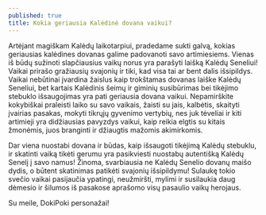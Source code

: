 ```yaml
---
published: true
title: Kokia geriausia Kalėdinė dovana vaikui?
---
```


Artėjant magiškam Kalėdų laikotarpiui, pradedame sukti galvą, kokias geriausias kalėdines dovanas galime padovanoti savo artimiesiems. Vienas iš būdų sužinoti slapčiausius vaikų norus yra parašyti laišką Kalėdų Seneliui! Vaikai prirašo gražiausių svajonių ir <!--more--> tiki, kad visa tai ar bent dalis išsipildys. Vaikai nebūtinai įvardina žaislus kaip trokštamas dovanas laiške Kalėdų Seneliui, bet kartais Kalėdinis šeimų ir giminių susibūrimas bei tikėjimo stebuklo išsaugojimas yra pati geriausia dovana vaikui. Nepamirškite kokybiškai praleisti laiko su savo vaikais, žaisti su jais, kalbėtis, skaityti įvairias pasakas, mokyti tikrųjų gyvenimo vertybių, nes juk tėveliai ir kiti artimieji yra didžiausias pavyzdys vaikui, kaip reikia elgtis su kitais žmonėmis, juos branginti ir džiaugtis mažomis akimirkomis. 


Dar viena nuostabi dovana ir būdas, kaip išsaugoti tikėjimą Kalėdų stebuklu, ir skatinti vaiką tikėti gerumu yra pasikviesti nuostabų autentišką Kalėdų Senelį į savo namus! Žinoma, svarbiausia ne Kalėdų Senelio dovanų maišo dydis, o  būtent skatinimas patikėti svajonių išsipildymu! Sulaukę tokio svečio vaikai pasijaučia ypatingi, neužmiršti, mylimi ir susilaukia daug dėmesio ir šilumos iš pasakose aprašomo visų pasaulio vaikų herojaus. 

Su meile, DokiPoki personažai!
